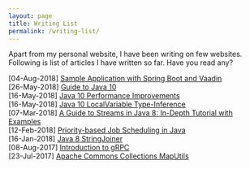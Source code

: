 ```yaml
---
layout: page
title: Writing List
permalink: /writing-list/
---
```


Apart from my personal website, I have been writing on few websites. Following is list of articles I have written so far. Have you read any?

[04-Aug-2018] [Sample Application with Spring Boot and Vaadin](https://www.baeldung.com/spring-boot-vaadin)  
[26-May-2018] [Guide to Java 10](http://www.baeldung.com/java-10-overview)  
[16-May-2018] [Java 10 Performance Improvements](http://www.baeldung.com/java-10-performance-improvements)  
[16-May-2018] [Java 10 LocalVariable Type-Inference](http://www.baeldung.com/java-10-local-variable-type-inference)  
[07-Mar-2018] [A Guide to Streams in Java 8: In-Depth Tutorial with Examples](https://stackify.com/streams-guide-java-8/)  
[12-Feb-2018] [Priority-based Job Scheduling in Java](http://www.baeldung.com/java-priority-job-schedule)  
[16-Jan-2018] [Java 8 StringJoiner](http://www.baeldung.com/java-string-joiner)  
[08-Aug-2017] [Introduction to gRPC](http://www.baeldung.com/grpc-introduction)  
[23-Jul-2017] [Apache Commons Collections MapUtils](http://www.baeldung.com/apache-commons-map-utils)  
